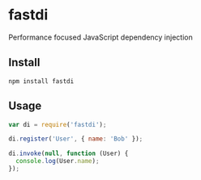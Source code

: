 # fastdi
Performance focused JavaScript dependency injection

## Install

```shell
npm install fastdi
```

## Usage

```javascript
var di = require('fastdi');

di.register('User', { name: 'Bob' });

di.invoke(null, function (User) {
  console.log(User.name);
});
```
